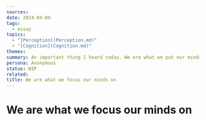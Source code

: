 ```yaml
---
sources: 
date: 2024-04-09
tags:
  - essay
topics:
  - "[Perception](Perception.md)"
  - "[Cognition](Cognition.md)"
themes: 
summary: An important thing I heard today. We are what we put our minds to. We have such choice over the shape of our lives. Not necessarily the starting circumstances but we are our choices which shape our circumstances.
persona: Anonymous
status: WIP
related: 
title: We are what we focus our minds on
---
```


# We are what we focus our minds on 
